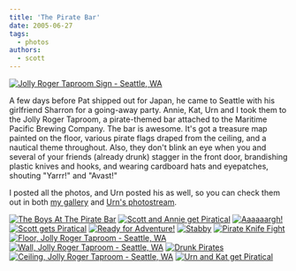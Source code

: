 ```yaml
---
title: 'The Pirate Bar'
date: 2005-06-27
tags:
  - photos
authors:
  - scott
---
```


[![Jolly Roger Taproom Sign - Seattle, WA](/images/pirate-bar/IMG_2620.JPG 'Photo Sharing')](/images/pirate-bar/IMG_2620.JPG 'Photo Sharing')

A few days before Pat shipped out for Japan, he came to Seattle with his girlfriend Sharron for a going-away party. Annie, Kat, Urn and I took them to the Jolly Roger Taproom, a pirate-themed bar attached to the Maritime Pacific Brewing Company. The bar is awesome. It's got a treasure map painted on the floor, various pirate flags draped from the ceiling, and a nautical theme throughout. Also, they don't blink an eye when you and several of your friends (already drunk) stagger in the front door, brandishing plastic knives and hooks, and wearing cardboard hats and eyepatches, shouting "Yarrr!" and "Avast!"

I posted all the photos, and Urn posted his as well, so you can check them out in both [my gallery](/images/pirate-bar/) and [Urn's photostream](http://flickr.com/photos/urn/).

[![The Boys At The Pirate Bar](/images/pirate-bar/Pirates-at-the-Maritime-25.JPG 'Photo Sharing')](/images/pirate-bar/Pirates-at-the-Maritime-25.JPG 'Photo Sharing') [![Scott and Annie get Piratical](/images/pirate-bar/Pirates-at-the-Maritime-10.JPG 'Photo Sharing')](/images/pirate-bar/Pirates-at-the-Maritime-10.JPG 'Photo Sharing') [![Aaaaaargh!](/images/pirate-bar/Pirates-at-the-Maritime-06.JPG 'Photo Sharing')](/images/pirate-bar/Pirates-at-the-Maritime-06.JPG 'Photo Sharing') [![Scott gets Piratical](/images/pirate-bar/Pirates-at-the-Maritime-13.JPG 'Photo Sharing')](/images/pirate-bar/Pirates-at-the-Maritime-13.JPG 'Photo Sharing') [![Ready for Adventure!](/images/pirate-bar/Pirates-at-the-Maritime-01.JPG 'Photo Sharing')](/images/pirate-bar/Pirates-at-the-Maritime-01.JPG 'Photo Sharing') [![Stabby](/images/pirate-bar/Pirates-at-the-Maritime-29.JPG 'Photo Sharing')](/images/pirate-bar/Pirates-at-the-Maritime-29.JPG 'Photo Sharing') [![Pirate Knife Fight](/images/pirate-bar/Pirates-at-the-Maritime-30.JPG 'Photo Sharing')](/images/pirate-bar/Pirates-at-the-Maritime-30.JPG 'Photo Sharing') [![Floor, Jolly Roger Taproom - Seattle, WA](/images/pirate-bar/IMG_2613.JPG 'Photo Sharing')](/images/pirate-bar/IMG_2613.JPG 'Photo Sharing') [![Wall, Jolly Roger Taproom - Seattle, WA](/images/pirate-bar/IMG_2608.JPG 'Photo Sharing')](/images/pirate-bar/IMG_2608.JPG 'Photo Sharing') [![Drunk Pirates](/images/pirate-bar/IMG_2606.JPG 'Photo Sharing')](/images/pirate-bar/IMG_2606.JPG 'Photo Sharing') [![Ceiling, Jolly Roger Taproom - Seattle, WA](/images/pirate-bar/IMG_2605.JPG 'Photo Sharing')](/images/pirate-bar/IMG_2605.JPG 'Photo Sharing') [![Urn and Kat get Piratical](/images/pirate-bar/IMG_2612.JPG 'Photo Sharing')](/images/pirate-bar/IMG_2612.JPG 'Photo Sharing')
